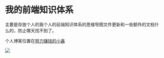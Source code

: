 # 我的前端知识体系

主要是存放个人的我个人的前端知识体系的思维导图文件更新和一些额外的文档什么的，防止哪天找不到了。

个人博客位置在[努力赚钱的小鑫](https://www.cnblogs.com/cqkjxxxx/)

![](https://images.cnblogs.com/cnblogs_com/cqkjxxxx/2165316/o_220626091930_1.png)

